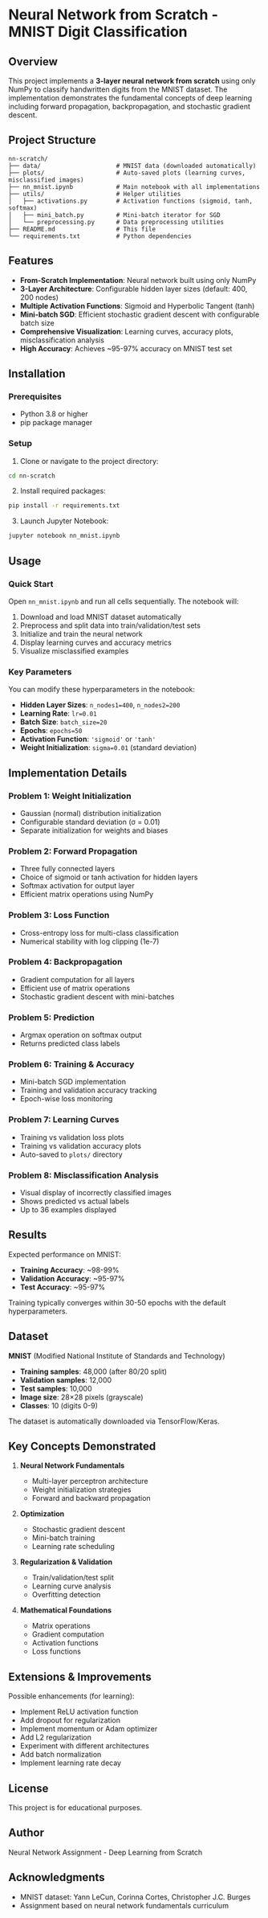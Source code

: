 # Neural Network from Scratch - MNIST Digit Classification

## Overview
This project implements a **3-layer neural network from scratch** using only NumPy to classify handwritten digits from the MNIST dataset. The implementation demonstrates the fundamental concepts of deep learning including forward propagation, backpropagation, and stochastic gradient descent.

## Project Structure
```
nn-scratch/
├── data/                     # MNIST data (downloaded automatically)
├── plots/                    # Auto-saved plots (learning curves, misclassified images)
├── nn_mnist.ipynb            # Main notebook with all implementations
├── utils/                    # Helper utilities
│   ├── activations.py        # Activation functions (sigmoid, tanh, softmax)
│   ├── mini_batch.py         # Mini-batch iterator for SGD
│   └── preprocessing.py      # Data preprocessing utilities
├── README.md                 # This file
└── requirements.txt          # Python dependencies
```

## Features
- **From-Scratch Implementation**: Neural network built using only NumPy
- **3-Layer Architecture**: Configurable hidden layer sizes (default: 400, 200 nodes)
- **Multiple Activation Functions**: Sigmoid and Hyperbolic Tangent (tanh)
- **Mini-batch SGD**: Efficient stochastic gradient descent with configurable batch size
- **Comprehensive Visualization**: Learning curves, accuracy plots, misclassification analysis
- **High Accuracy**: Achieves ~95-97% accuracy on MNIST test set

## Installation

### Prerequisites
- Python 3.8 or higher
- pip package manager

### Setup
1. Clone or navigate to the project directory:
```bash
cd nn-scratch
```

2. Install required packages:
```bash
pip install -r requirements.txt
```

3. Launch Jupyter Notebook:
```bash
jupyter notebook nn_mnist.ipynb
```

## Usage

### Quick Start
Open `nn_mnist.ipynb` and run all cells sequentially. The notebook will:
1. Download and load MNIST dataset automatically
2. Preprocess and split data into train/validation/test sets
3. Initialize and train the neural network
4. Display learning curves and accuracy metrics
5. Visualize misclassified examples

### Key Parameters
You can modify these hyperparameters in the notebook:
- **Hidden Layer Sizes**: `n_nodes1=400`, `n_nodes2=200`
- **Learning Rate**: `lr=0.01`
- **Batch Size**: `batch_size=20`
- **Epochs**: `epochs=50`
- **Activation Function**: `'sigmoid'` or `'tanh'`
- **Weight Initialization**: `sigma=0.01` (standard deviation)

## Implementation Details

### Problem 1: Weight Initialization
- Gaussian (normal) distribution initialization
- Configurable standard deviation (σ = 0.01)
- Separate initialization for weights and biases

### Problem 2: Forward Propagation
- Three fully connected layers
- Choice of sigmoid or tanh activation for hidden layers
- Softmax activation for output layer
- Efficient matrix operations using NumPy

### Problem 3: Loss Function
- Cross-entropy loss for multi-class classification
- Numerical stability with log clipping (1e-7)

### Problem 4: Backpropagation
- Gradient computation for all layers
- Efficient use of matrix operations
- Stochastic gradient descent with mini-batches

### Problem 5: Prediction
- Argmax operation on softmax output
- Returns predicted class labels

### Problem 6: Training & Accuracy
- Mini-batch SGD implementation
- Training and validation accuracy tracking
- Epoch-wise loss monitoring

### Problem 7: Learning Curves
- Training vs validation loss plots
- Training vs validation accuracy plots
- Auto-saved to `plots/` directory

### Problem 8: Misclassification Analysis
- Visual display of incorrectly classified images
- Shows predicted vs actual labels
- Up to 36 examples displayed

## Results

Expected performance on MNIST:
- **Training Accuracy**: ~98-99%
- **Validation Accuracy**: ~95-97%
- **Test Accuracy**: ~95-97%

Training typically converges within 30-50 epochs with the default hyperparameters.

## Dataset

**MNIST** (Modified National Institute of Standards and Technology)
- **Training samples**: 48,000 (after 80/20 split)
- **Validation samples**: 12,000
- **Test samples**: 10,000
- **Image size**: 28×28 pixels (grayscale)
- **Classes**: 10 (digits 0-9)

The dataset is automatically downloaded via TensorFlow/Keras.

## Key Concepts Demonstrated

1. **Neural Network Fundamentals**
   - Multi-layer perceptron architecture
   - Weight initialization strategies
   - Forward and backward propagation

2. **Optimization**
   - Stochastic gradient descent
   - Mini-batch training
   - Learning rate scheduling

3. **Regularization & Validation**
   - Train/validation/test split
   - Learning curve analysis
   - Overfitting detection

4. **Mathematical Foundations**
   - Matrix operations
   - Gradient computation
   - Activation functions
   - Loss functions

## Extensions & Improvements

Possible enhancements (for learning):
- Implement ReLU activation function
- Add dropout for regularization
- Implement momentum or Adam optimizer
- Add L2 regularization
- Experiment with different architectures
- Add batch normalization
- Implement learning rate decay

## License
This project is for educational purposes.

## Author
Neural Network Assignment - Deep Learning from Scratch

## Acknowledgments
- MNIST dataset: Yann LeCun, Corinna Cortes, Christopher J.C. Burges
- Assignment based on neural network fundamentals curriculum

